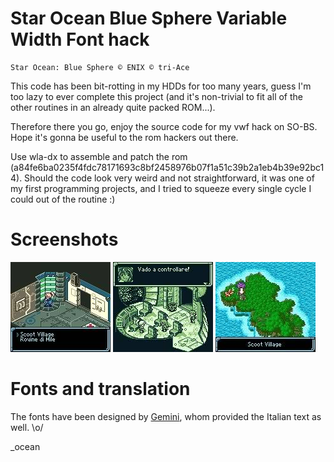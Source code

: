 # Star Ocean Blue Sphere Variable Width Font hack

    Star Ocean: Blue Sphere © ENIX © tri-Ace

This code has been bit-rotting in my HDDs for too many years, guess I'm too lazy
to ever complete this project (and it's non-trivial to fit all of the other routines
in an already quite packed  ROM...).

Therefore there you go, enjoy the source code for my vwf hack on SO-BS.
Hope it's gonna be useful to the rom hackers out there.

Use wla-dx to assemble and patch the rom (a84fe6ba0235f4fdc78171693c8bf2458976b07f1a51c39b2a1eb4b39e92bc14).
Should the code look very weird and not straightforward, it was one of my first programming projects, and
I tried to squeeze every single cycle I could out of the routine :)

# Screenshots

![1](screenshots/bgb00015.jpg?raw=True)
![2](screenshots/bgb00016.jpg?raw=True)
![3](screenshots/bgb00022.jpg?raw=True)

# Fonts and translation
The fonts have been designed by [Gemini](https://github.com/Gemini-Loboto3),
whom provided the Italian text as well. \o/


\_ocean
